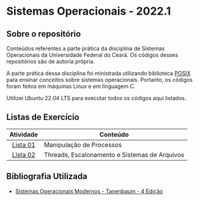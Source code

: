 # Sistemas Operacionais - 2022.1

## Sobre o repositório
Conteúdos referentes a parte prática da disciplina de Sistemas Operacionais da Universidade Federal do Ceará. Os códigos desses repositórios são de autoria própria.

A parte prática dessa disciplina foi ministrada utilizando biblioteca [POSIX](https://en.wikipedia.org/wiki/POSIX) para ensinar conceitos sobre sistemas operacionais. Portanto, os códigos foram feitos em máquinas Linux e em linguagem C.

Utilizei Ubuntu 22.04 LTS para executar todos os códigos aqui listados.
 
## Listas de Exercício

Atividade   | Conteúdo
:-----------: | ------ | 
[Lista 01](./Lista%2001/) | Manipulação de Processos
[Lista 02](./Lista%2002/) | Threads, Escalonamento e Sistemas de Arquivos

## Bibliografia Utilizada
- [Sistemas Operacionais Modernos - Tanenbaum - 4 Edição
](https://www.amazon.com.br/Sistemas-operacionais-modernos-Andrew-Tanenbaum/dp/8543005671)
